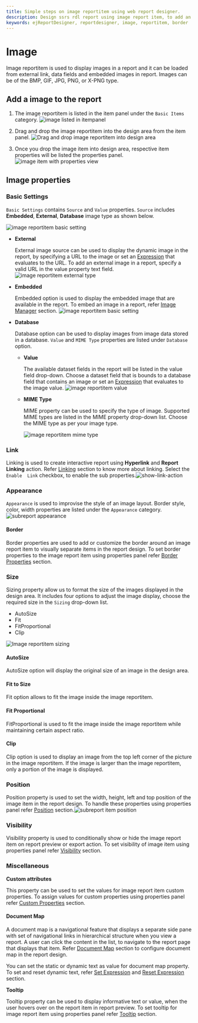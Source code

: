 ```yaml
---
title: Simple steps on image reportitem using web report designer.
description: Design ssrs rdl report using image report item, to add an image in a report using web report designer.
keywords: ejReportDesigner, reportdesigner, image, reportitem, border
---
```


# Image

Image reportitem is used to display images in a report and it can be loaded from external link, data fields and embedded images in report.  Images can be of the BMP, GIF, JPG, PNG, or X-PNG type.

## Add a image to the report

1. The image reportitem is listed in the item panel under the `Basic Items` category.
![image listed in itempanel](/static/assets/on-premise/images/report-designer/report-items/image/image-reportitem-itempanel.png)

2. Drag and drop the image reportitem into the design area from the item panel.
![Drag and drop image reportitem into design area](/static/assets/on-premise/images/report-designer/report-items/image/image-reportitem-designarea.png)

3. Once you drop the image item into design area, respective item properties will be listed the properties panel.
![image item with properties view](/static/assets/on-premise/images/report-designer/report-items/image/image-properties.png)

## Image properties

### Basic Settings

`Basic Settings` contains `Source` and `Value` properties. `Source` includes **Embedded**, **External**, **Database** image type as shown below.

![image reportitem basic setting](/static/assets/on-premise/images/report-designer/report-items/image/basic-properties.png)

* **External**

    External image source can be used to display the dynamic image in the report, by specifying a URL to the image or set an [Expression](./../../compose-report/link-data/#set-expression) that evaluates to the URL. To add an external image in a report, specify a valid URL in the value property text field.    ![image reportitem external type](/static/assets/on-premise/images/report-designer/report-items/image/image-external-type.png)

* **Embedded**

    Embedded option is used to display the embedded image that are available in the report. To embed an image in a report, refer [Image Manager](./../../image-manager/add-image/#add-an-embedded-image) section.
    ![image reportitem basic setting](/static/assets/on-premise/images/report-designer/report-items/image/image-basic-settings.png)

* **Database**

    Database option can be used to display images from image data stored in a database. `Value` and `MIME Type` properties are listed under `Database` option.

    * **Value**

        The available dataset fields in the report will be listed in the value field drop-down. Choose a dataset field that is bounds to a database field that contains an image or set an [Expression](./../../compose-report/link-data/#set-expression) that evaluates to the image value.        ![image reportitem value](/static/assets/on-premise/images/report-designer/report-items/image/image-database-value.png)

    * **MIME Type**

        MIME property can be used to specify the type of image. Supported MIME types are listed in the MIME property drop-down list. Choose the MIME type as per your image type.

        ![image reportitem mime type](/static/assets/on-premise/images/report-designer/report-items/image/image-mime-type.png)

### Link

Linking is used to create interactive report using **Hyperlink** and **Report Linking** action. Refer [Linking](./../../compose-report/link-data/) section to know more about linking. Select the `Enable  Link` checkbox, to enable the sub properties.![show-link-action](/static/assets/on-premise/images/report-designer/report-items/image/enable-link-action.png)

### Appearance

`Appearance` is used to improvise the style of an image layout. Border style, color, width properties are listed under the `Appearance` category.
![subreport appearance](/static/assets/on-premise/images/report-designer/report-items/subreport/subreport-appearence.png)

#### Border

Border properties are used to add or customize the border around an image report item to visually separate items in the report design. To set border properties to the image report item using properties panel refer [Border Properties](./../../compose-report/common-properties/#border-properties) section.

### Size

Sizing property allow us to format the size of the images displayed in the design area. It includes four options to adjust the image display, choose the required size in the `Sizing` drop-down list.

* AutoSize
* Fit
* FitProportional
* Clip

![Image reportitem sizing](/static/assets/on-premise/images/report-designer/report-items/image/image-sizing.png)

#### AutoSize

AutoSize option will display the original size of an image in the design area.

#### Fit to Size

Fit option allows to fit the image inside the image reportitem.

#### Fit Proportional

FitProportional is used to fit the image inside the image reportitem while maintaining certain aspect ratio.

#### Clip

Clip option is used to display an image from the top left corner of the picture in the image reportitem. If the image is larger than the image reportitem, only a portion of the image is displayed.

### Position

Position property is used to set the width, height, left and top position of the image item in the report design. To handle these properties using properties panel refer [Position](./../../compose-report/common-properties/#position) section.![subreport item position](/static/assets/on-premise/images/report-designer/report-items/subreport/subreport-norows-position.png)

### Visibility

Visibility property is used to conditionally show or hide the image report item on report preview or export action. To set visibility of image item using properties panel refer [Visibility](./../../compose-report/common-properties/#visibility) section.

### Miscellaneous

<span style="font-weight:bold">Custom attributes</span>

This property can be used to set the values for image report item custom properties. To assign values for custom properties using properties panel refer [Custom Properties](./../../compose-report/common-properties/#custom-properties) section.

#### Document Map

A document map is a navigational feature that displays a separate side pane with set of navigational links in hierarchical structure when you view a report. A user can click the content in the list, to navigate to the report page that displays that item. Refer [Document Map](./../../compose-report/document-map/) section to configure document map in the report design.

You can set the static or dynamic text as value for document map property. To set and reset dynamic text, refer [Set Expression](./../../compose-report/properties-panel/#set-expression) and [Reset Expression](./../../compose-report/properties-panel/#reset-expression) section.

<span style="font-weight:bold">Tooltip</span>

Tooltip property can be used to display informative text or value, when the user hovers over on the report item in report preview. To set tooltip for image report item using properties panel refer [Tooltip](./../../compose-report/common-properties/#tooltip) section.